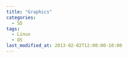 ```yaml
---
title: "Graphics"
categories:
  - SD
tags:
  - Linux
  - OS
last_modified_at: 2013-02-02T12:00:00-10:00
---
```


